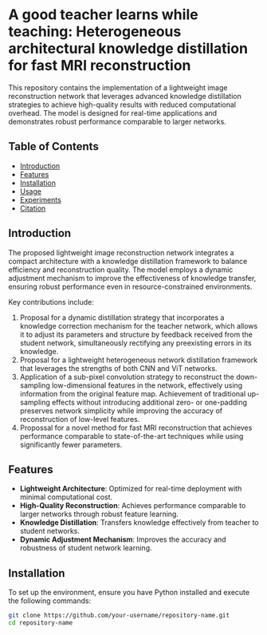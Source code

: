 # A good teacher learns while teaching: Heterogeneous architectural knowledge distillation for fast MRI reconstruction

This repository contains the implementation of a lightweight image reconstruction network that leverages advanced knowledge distillation strategies to achieve high-quality results with reduced computational overhead. The model is designed for real-time applications and demonstrates robust performance comparable to larger networks.

## Table of Contents

- [Introduction](#introduction)
- [Features](#features)
- [Installation](#installation)
- [Usage](#usage)
- [Experiments](#experiments)
- [Citation](#citation)

## Introduction

The proposed lightweight image reconstruction network integrates a compact architecture with a knowledge distillation framework to balance efficiency and reconstruction quality. The model employs a dynamic adjustment mechanism to improve the effectiveness of knowledge transfer, ensuring robust performance even in resource-constrained environments.

Key contributions include:
1. Proposal for a dynamic distillation strategy that incorporates a knowledge correction mechanism for the teacher network, which allows it to adjust its parameters and structure by feedback received from the student network, simultaneously rectifying any preexisting errors in its knowledge.
2. Proposal for a lightweight heterogeneous network distillation framework that leverages the strengths of both CNN and ViT networks.
3. Application of a sub-pixel convolution strategy to reconstruct the down-sampling low-dimensional features in the network, effectively using information from the original feature map. Achievement of traditional up-sampling effects without introducing additional zero- or one-padding preserves network simplicity while improving the accuracy of reconstruction of low-level features.
4. Propossal for a novel method for fast MRI reconstruction that achieves performance comparable to state-of-the-art techniques while using significantly fewer parameters.

## Features

- **Lightweight Architecture**: Optimized for real-time deployment with minimal computational cost.
- **High-Quality Reconstruction**: Achieves performance comparable to larger networks through robust feature learning.
- **Knowledge Distillation**: Transfers knowledge effectively from teacher to student networks.
- **Dynamic Adjustment Mechanism**: Improves the accuracy and robustness of student network learning.

## Installation

To set up the environment, ensure you have Python installed and execute the following commands:

```bash
git clone https://github.com/your-username/repository-name.git
cd repository-name
